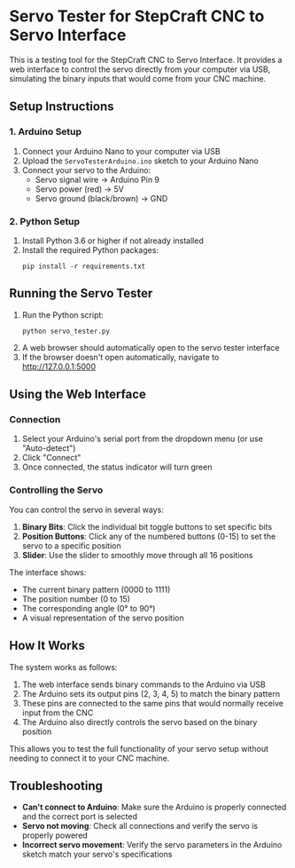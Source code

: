 # Servo Tester for StepCraft CNC to Servo Interface

This is a testing tool for the StepCraft CNC to Servo Interface. It provides a web interface to control the servo directly from your computer via USB, simulating the binary inputs that would come from your CNC machine.

## Setup Instructions

### 1. Arduino Setup

1. Connect your Arduino Nano to your computer via USB
2. Upload the `ServoTesterArduino.ino` sketch to your Arduino Nano
3. Connect your servo to the Arduino:
   - Servo signal wire → Arduino Pin 9
   - Servo power (red) → 5V
   - Servo ground (black/brown) → GND

### 2. Python Setup

1. Install Python 3.6 or higher if not already installed
2. Install the required Python packages:
   ```
   pip install -r requirements.txt
   ```

## Running the Servo Tester

1. Run the Python script:
   ```
   python servo_tester.py
   ```
2. A web browser should automatically open to the servo tester interface
3. If the browser doesn't open automatically, navigate to http://127.0.0.1:5000

## Using the Web Interface

### Connection

1. Select your Arduino's serial port from the dropdown menu (or use "Auto-detect")
2. Click "Connect"
3. Once connected, the status indicator will turn green

### Controlling the Servo

You can control the servo in several ways:

1. **Binary Bits**: Click the individual bit toggle buttons to set specific bits
2. **Position Buttons**: Click any of the numbered buttons (0-15) to set the servo to a specific position
3. **Slider**: Use the slider to smoothly move through all 16 positions

The interface shows:
- The current binary pattern (0000 to 1111)
- The position number (0 to 15)
- The corresponding angle (0° to 90°)
- A visual representation of the servo position

## How It Works

The system works as follows:

1. The web interface sends binary commands to the Arduino via USB
2. The Arduino sets its output pins (2, 3, 4, 5) to match the binary pattern
3. These pins are connected to the same pins that would normally receive input from the CNC
4. The Arduino also directly controls the servo based on the binary position

This allows you to test the full functionality of your servo setup without needing to connect it to your CNC machine.

## Troubleshooting

- **Can't connect to Arduino**: Make sure the Arduino is properly connected and the correct port is selected
- **Servo not moving**: Check all connections and verify the servo is properly powered
- **Incorrect servo movement**: Verify the servo parameters in the Arduino sketch match your servo's specifications 